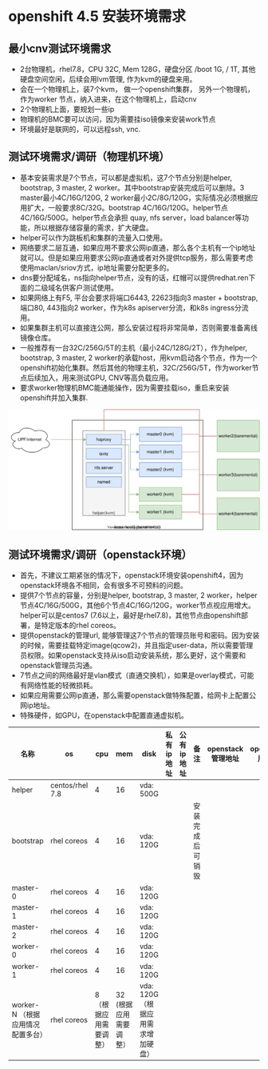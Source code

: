 # openshift 4.5 安装环境需求

## 最小cnv测试环境需求
- 2台物理机，rhel7.8，CPU 32C, Mem 128G，硬盘分区 /boot 1G, / 1T, 其他硬盘空间空闲，后续会用lvm管理, 作为kvm的硬盘来用。
- 会在一个物理机上，装7个kvm， 做一个openshift集群， 另外一个物理机，作为worker 节点，纳入进来，在这个物理机上，启动cnv
- 2个物理机上面，要规划一些ip
- 物理机的BMC要可以访问，因为需要挂iso镜像来安装work节点
- 环境最好是联网的，可以远程ssh, vnc.

## 测试环境需求/调研（物理机环境）
- 基本安装需求是7个节点，可以都是虚拟机，这7个节点分别是helper, bootstrap, 3 master, 2 worker。其中bootstrap安装完成后可以删除。3 master最小4C/16G/120G, 2 worker最小2C/8G/120G，实际情况必须根据应用扩大，一般要求8C/32G。bootstrap 4C/16G/120G。helper节点4C/16G/500G。helper节点会承担 quay, nfs server，load balancer等功能，所以根据存储容量的需求，扩大硬盘。
- helper可以作为跳板机和集群的流量入口使用。
- 网络要求二层互通，如果应用不要求公网ip直通，那么各个主机有一个ip地址就可以。但是如果应用要求公网ip直通或者对外提供tcp服务，那么需要考虑使用maclan/sriov方式，ip地址需要分配更多的。
- dns要分配域名，ns指向helper节点，没有的话，红帽可以提供redhat.ren下面的二级域名供客户测试使用。
- 如果网络上有F5, 平台会要求将端口6443, 22623指向3 master + bootstrap, 端口80, 443指向2 worker，作为k8s apiserver分流，和k8s ingress分流用。
- 如果集群主机可以直接连公网，那么安装过程将非常简单，否则需要准备离线镜像仓库。
- 一般推荐有一台32C/256G/5T的主机（最小24C/128G/2T），作为helper, bootstrap, 3 master, 2 worker的承载host，用kvm启动各个节点，作为一个openshift初始化集群。然后其他的物理主机，32C/256G/5T，作为worker节点后续加入，用来测试GPU, CNV等高负载应用。
- 要求worker物理机BMC能通能操作，因为需要挂载iso，重启来安装openshift并加入集群.

![架构图](4.5.install.dia.drawio.svg)

## 测试环境需求/调研（openstack环境）
- 首先，不建议工期紧张的情况下，openstack环境安装openshift4，因为openstack环境各不相同，会有很多不可预料的问题。
- 提供7个节点的容量，分别是helper, bootstrap, 3 master, 2 worker，helper节点4C/16G/500G，其他6个节点4C/16G/120G，worker节点视应用增大。helper可以是centos7 (7.6以上，最好是rhel7.8)，其他节点由openshift部署，是特定版本的rhel coreos。
- 提供openstack的管理url, 能够管理这7个节点的管理员账号和密码。因为安装的时候，需要挂载特定image(qcow2)，并且指定user-data，所以需要管理员权限。如果openstack支持从iso启动安装系统，那么更好，这个需要和openstack管理员沟通。
- 7节点之间的网络最好是vlan模式（直通交换机），如果是overlay模式，可能有网络性能的轻微损耗。
- 如果应用需要公网ip直通，那么需要openstack做特殊配置，给网卡上配置公网ip地址。
- 特殊硬件，如GPU，在openstack中配置直通虚拟机。

| 名称                              | os              | cpu                   | mem                    | disk                               | 私有ip地址 | 公有ip地址 | 备注             | openstack管理地址 | openstack用户名 | openstack密码 |
| --------------------------------- | --------------- | --------------------- | ---------------------- | ---------------------------------- | ---------- | ---------- | ---------------- | ----------------- | --------------- | ------------- |
| helper                            | centos/rhel 7.8 | 4                     | 16                     | vda: 500G                          |            |            |                  |                   |                 |               |
| bootstrap                        | rhel coreos     | 4                     | 16                     | vda: 120G                          |            |            | 安装完成后可销毁 |                   |                 |               |
| master-0                          | rhel coreos     | 4                     | 16                     | vda: 120G                          |            |            |                  |                   |                 |               |
| master-1                          | rhel coreos     | 4                     | 16                     | vda: 120G                          |            |            |                  |                   |                 |               |
| master-2                          | rhel coreos     | 4                     | 16                     | vda: 120G                          |            |            |                  |                   |                 |               |
| worker-0                          | rhel coreos     | 4                     | 16                     | vda: 120G                          |            |            |                  |                   |                 |               |
| worker-1                          | rhel coreos     | 4                     | 16                     | vda: 120G                          |            |            |                  |                   |                 |               |
| worker-N （根据应用情况配置多台） | rhel coreos     | 8（根据应用需要调整） | 32 (根据应用需要调整） | vda: 120G （根据应用需求增加硬盘） |            |            |                  |                   |                 |               |